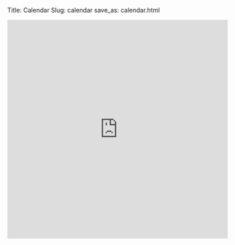 Title: Calendar
Slug: calendar
save_as: calendar.html


<iframe id="302524771" src="https://www.google.com/calendar/embed?src=gondree%40sonoma.edu&amp;color=%234CB052&amp;src=gondree@gmail.com&amp;color=%234CB052&amp;src=sonoma.edu_5u8pnaqarrr99klidubfi5aic8@group.calendar.google.com&amp;color=%234CB052&amp;src=vs37ge2njloui8toajsfl5a768@group.calendar.google.com&amp;color=%234CB052&amp;src=al50emmkr6qnhvf1ks4fs8u3po@group.calendar.google.com&amp;color=%234CB052&amp;src=6b6tkg58qkmjdhkmcssg5it4oc%40group.calendar.google.com&amp;color=%234CB052&amp;src=ii894h25944qtenq59auv9hmjg@group.calendar.google.com&amp;color=%234CB052&amp;mode=WEEK&amp;showTitle=0&amp;showNav=1&amp;showDate=1&amp;showTabs=1&amp;showCalendars=0&amp;hl=en" title="For Scheduling Advising and Research" width="100%" height="500" frameborder="0" scrolling="no"></iframe>

